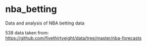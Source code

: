 # nba_betting
Data and analysis of NBA betting data

538 data taken from:
https://github.com/fivethirtyeight/data/tree/master/nba-forecasts
